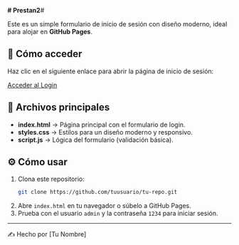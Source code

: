 **# Prestan2**# 

Este es un simple formulario de inicio de sesión con diseño moderno, ideal para alojar en **GitHub Pages**.

## 🚀 Cómo acceder

Haz clic en el siguiente enlace para abrir la página de inicio de sesión:

[Acceder al Login](https://tuusuario.github.io/tu-repo/)

## 📂 Archivos principales
- **index.html** → Página principal con el formulario de login.
- **styles.css** → Estilos para un diseño moderno y responsivo.
- **script.js** → Lógica del formulario (validación básica).

## ⚙️ Cómo usar
1. Clona este repositorio:  
   ```sh
   git clone https://github.com/tuusuario/tu-repo.git
   ```
2. Abre `index.html` en tu navegador o súbelo a GitHub Pages.
3. Prueba con el usuario `admin` y la contraseña `1234` para iniciar sesión.

---
✍️ Hecho por [Tu Nombre]
